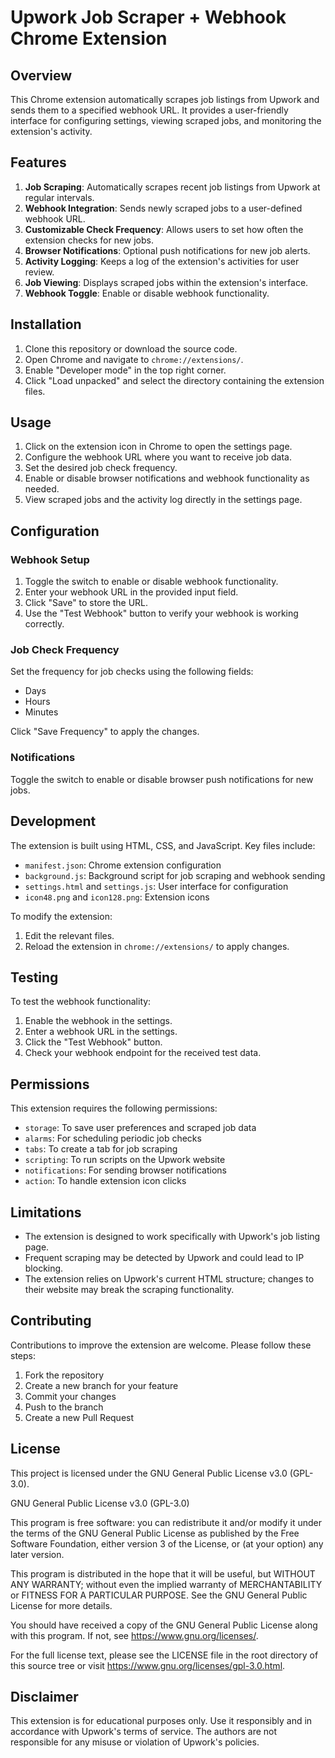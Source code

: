 # Upwork Job Scraper + Webhook Chrome Extension

## Overview

This Chrome extension automatically scrapes job listings from Upwork and sends them to a specified webhook URL. It provides a user-friendly interface for configuring settings, viewing scraped jobs, and monitoring the extension's activity.

## Features

1. **Job Scraping**: Automatically scrapes recent job listings from Upwork at regular intervals.
2. **Webhook Integration**: Sends newly scraped jobs to a user-defined webhook URL.
3. **Customizable Check Frequency**: Allows users to set how often the extension checks for new jobs.
4. **Browser Notifications**: Optional push notifications for new job alerts.
5. **Activity Logging**: Keeps a log of the extension's activities for user review.
6. **Job Viewing**: Displays scraped jobs within the extension's interface.
7. **Webhook Toggle**: Enable or disable webhook functionality.

## Installation

1. Clone this repository or download the source code.
2. Open Chrome and navigate to `chrome://extensions/`.
3. Enable "Developer mode" in the top right corner.
4. Click "Load unpacked" and select the directory containing the extension files.

## Usage

1. Click on the extension icon in Chrome to open the settings page.
2. Configure the webhook URL where you want to receive job data.
3. Set the desired job check frequency.
4. Enable or disable browser notifications and webhook functionality as needed.
5. View scraped jobs and the activity log directly in the settings page.

## Configuration

### Webhook Setup

1. Toggle the switch to enable or disable webhook functionality.
2. Enter your webhook URL in the provided input field.
3. Click "Save" to store the URL.
4. Use the "Test Webhook" button to verify your webhook is working correctly.

### Job Check Frequency

Set the frequency for job checks using the following fields:
- Days
- Hours
- Minutes

Click "Save Frequency" to apply the changes.

### Notifications

Toggle the switch to enable or disable browser push notifications for new jobs.

## Development

The extension is built using HTML, CSS, and JavaScript. Key files include:

- `manifest.json`: Chrome extension configuration
- `background.js`: Background script for job scraping and webhook sending
- `settings.html` and `settings.js`: User interface for configuration
- `icon48.png` and `icon128.png`: Extension icons

To modify the extension:

1. Edit the relevant files.
2. Reload the extension in `chrome://extensions/` to apply changes.

## Testing

To test the webhook functionality:

1. Enable the webhook in the settings.
2. Enter a webhook URL in the settings.
3. Click the "Test Webhook" button.
4. Check your webhook endpoint for the received test data.

## Permissions

This extension requires the following permissions:

- `storage`: To save user preferences and scraped job data
- `alarms`: For scheduling periodic job checks
- `tabs`: To create a tab for job scraping
- `scripting`: To run scripts on the Upwork website
- `notifications`: For sending browser notifications
- `action`: To handle extension icon clicks

## Limitations

- The extension is designed to work specifically with Upwork's job listing page.
- Frequent scraping may be detected by Upwork and could lead to IP blocking.
- The extension relies on Upwork's current HTML structure; changes to their website may break the scraping functionality.

## Contributing

Contributions to improve the extension are welcome. Please follow these steps:

1. Fork the repository
2. Create a new branch for your feature
3. Commit your changes
4. Push to the branch
5. Create a new Pull Request

## License

This project is licensed under the GNU General Public License v3.0 (GPL-3.0).

GNU General Public License v3.0 (GPL-3.0)

This program is free software: you can redistribute it and/or modify
it under the terms of the GNU General Public License as published by
the Free Software Foundation, either version 3 of the License, or
(at your option) any later version.

This program is distributed in the hope that it will be useful,
but WITHOUT ANY WARRANTY; without even the implied warranty of
MERCHANTABILITY or FITNESS FOR A PARTICULAR PURPOSE. See the
GNU General Public License for more details.

You should have received a copy of the GNU General Public License
along with this program. If not, see <https://www.gnu.org/licenses/>.

For the full license text, please see the LICENSE file in the root directory of this source tree or visit https://www.gnu.org/licenses/gpl-3.0.html.

## Disclaimer

This extension is for educational purposes only. Use it responsibly and in accordance with Upwork's terms of service. The authors are not responsible for any misuse or violation of Upwork's policies.